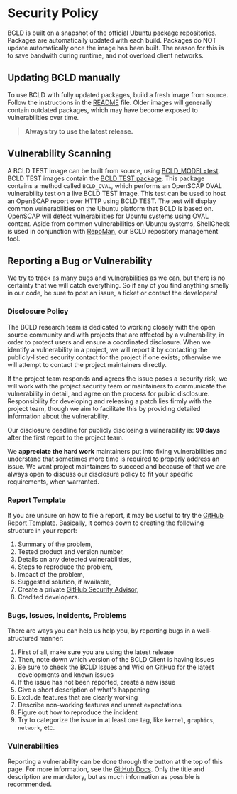# Security Policy
BCLD is built on a snapshot of the official [Ubuntu package repositories](https://packages.ubuntu.com/).
Packages are automatically updated with each build.
Packages do NOT update automatically once the image has been built.
The reason for this is to save bandwith during runtime, and not overload client networks.

## Updating BCLD manually
To use BCLD with fully updated packages, build a fresh image from source.
Follow the instructions in the [README](./README.md#bcld-models) file.
Older images will generally contain outdated packages, which may have become exposed to vulnerabilities over time.
> **Always try to use the latest release.**

## Vulnerability Scanning
A BCLD TEST image can be built from source, using [BCLD_MODEL=test](./README.md#build-configuration).
BCLD TEST images contain the [BCLD TEST package](./test/bcld_test.sh).
This package contains a method called `BCLD_OVAL`, which performs an OpenSCAP OVAL vulnerability test on a live BCLD TEST image.
This test can be used to host an OpenSCAP report over HTTP using BCLD TEST.
The test will display common vulnerabilities on the Ubuntu platform that BCLD is based on.
OpenSCAP will detect vulnerabilities for Ubuntu systems using OVAL content.
Aside from common vulnerabilities on Ubuntu systems, ShellCheck is used in conjunction with [RepoMan](./RepoMan.sh), our BCLD repository management tool.

## Reporting a Bug or Vulnerability
We try to track as many bugs and vulnerabilities as we can,
but there is no certainty that we will catch everything.
So if any of you find anything smelly in our code,
be sure to post an issue, a ticket or contact the developers!

### Disclosure Policy
The BCLD research team is dedicated to working closely with the open source community and with projects that are affected by a vulnerability, in order to protect users and ensure a coordinated disclosure. When we identify a vulnerability in a project, we will report it by contacting the publicly-listed security contact for the project if one exists; otherwise we will attempt to contact the project maintainers directly.

If the project team responds and agrees the issue poses a security risk, we will work with the project security team or maintainers to communicate the vulnerability in detail, and agree on the process for public disclosure. Responsibility for developing and releasing a patch lies firmly with the project team, though we aim to facilitate this by providing detailed information about the vulnerability.

Our disclosure deadline for publicly disclosing a vulnerability is: **90 days** after the first report to the project team.

We **appreciate the hard work** maintainers put into fixing vulnerabilities and understand that sometimes more time is required to properly address an issue. We want project maintainers to succeed and because of that we are always open to discuss our disclosure policy to fit your specific requirements, when warranted.

### Report Template
If you are unsure on how to file a report, it may be useful to try the [GitHub Report Template](https://github.com/github/securitylab/blob/main/docs/report-template.md#vulnerability-report). Basically, it comes down to creating the following structure in your report:
  1. Summary of the problem,
  2. Tested product and version number,
  3. Details on any detected vulnerabilities,
  4. Steps to reproduce the problem,
  5. Impact of the problem,
  6. Suggested solution, if available,
  7. Create a private [GitHub Security Advisor](https://docs.github.com/en/code-security/security-advisories/working-with-repository-security-advisories/creating-a-repository-security-advisory),
  8. Credited developers.

### Bugs, Issues, Incidents, Problems
There are ways you can help us help you, by reporting bugs in a well-structured manner:
1. First of all, make sure you are using the latest release
2. Then, note down which version of the BCLD Client is having issues
3. Be sure to check the BCLD Issues and Wiki on GitHub for the latest developments and known issues
4. If the issue has not been reported, create a new issue
5. Give a short description of what's happening
6. Exclude features that are clearly working
7. Describe non-working features and unmet expectations
8. Figure out how to reproduce the incident
9. Try to categorize the issue in at least one tag, like `kernel`, `graphics`, `network`, etc.

### Vulnerabilities
Reporting a vulnerability can be done through the button at the top of this page. For more information, see the [GitHub Docs](https://docs.github.com/en/code-security/security-advisories/guidance-on-reporting-and-writing-information-about-vulnerabilities/privately-reporting-a-security-vulnerability#privately-reporting-a-security-vulnerability). Only the title and description are mandatory, but as much information as possible is recommended.
